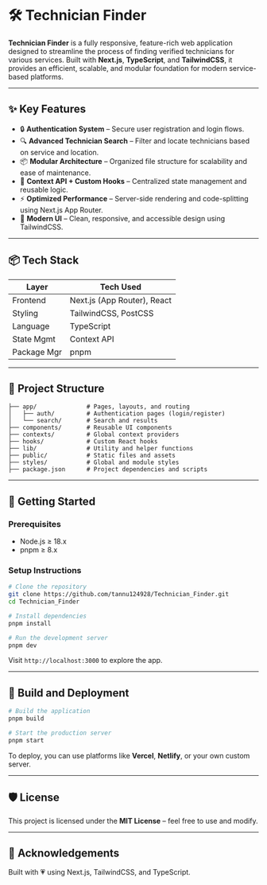 # 🛠️ Technician Finder

**Technician Finder** is a fully responsive, feature-rich web application designed to streamline the process of finding verified technicians for various services. Built with **Next.js**, **TypeScript**, and **TailwindCSS**, it provides an efficient, scalable, and modular foundation for modern service-based platforms.

---

## ✨ Key Features

- 🔒 **Authentication System** – Secure user registration and login flows.
- 🔍 **Advanced Technician Search** – Filter and locate technicians based on service and location.
- 📦 **Modular Architecture** – Organized file structure for scalability and ease of maintenance.
- 🧠 **Context API + Custom Hooks** – Centralized state management and reusable logic.
- ⚡ **Optimized Performance** – Server-side rendering and code-splitting using Next.js App Router.
- 💅 **Modern UI** – Clean, responsive, and accessible design using TailwindCSS.

---

## 📦 Tech Stack

| Layer         | Tech Used                |
|---------------|---------------------------|
| Frontend      | Next.js (App Router), React |
| Styling       | TailwindCSS, PostCSS     |
| Language      | TypeScript               |
| State Mgmt    | Context API              |
| Package Mgr   | pnpm                     |

---

## 📁 Project Structure

```
├── app/              # Pages, layouts, and routing
│   ├── auth/         # Authentication pages (login/register)
│   └── search/       # Search and results
├── components/       # Reusable UI components
├── contexts/         # Global context providers
├── hooks/            # Custom React hooks
├── lib/              # Utility and helper functions
├── public/           # Static files and assets
├── styles/           # Global and module styles
├── package.json      # Project dependencies and scripts
```

---

## 🚀 Getting Started

### Prerequisites
- Node.js ≥ 18.x
- pnpm ≥ 8.x

### Setup Instructions

```bash
# Clone the repository
git clone https://github.com/tannu124928/Technician_Finder.git
cd Technician_Finder

# Install dependencies
pnpm install

# Run the development server
pnpm dev
```

Visit `http://localhost:3000` to explore the app.

---

## 🧪 Build and Deployment

```bash
# Build the application
pnpm build

# Start the production server
pnpm start
```

To deploy, you can use platforms like **Vercel**, **Netlify**, or your own custom server.

---

## 🛡 License

This project is licensed under the **MIT License** – feel free to use and modify.

---

## 🙌 Acknowledgements

Built with 💗 using Next.js, TailwindCSS, and TypeScript.
